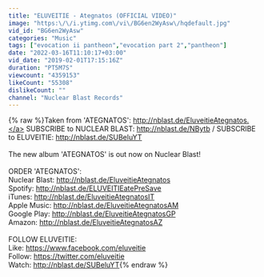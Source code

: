 ```yaml
---
title: "ELUVEITIE - Ategnatos (OFFICIAL VIDEO)"
image: "https:\/\/i.ytimg.com\/vi\/BG6en2WyAsw\/hqdefault.jpg"
vid_id: "BG6en2WyAsw"
categories: "Music"
tags: ["evocation ii pantheon","evocation part 2","pantheon"]
date: "2022-03-16T11:10:17+03:00"
vid_date: "2019-02-01T17:15:16Z"
duration: "PT5M7S"
viewcount: "4359153"
likeCount: "55308"
dislikeCount: ""
channel: "Nuclear Blast Records"
---
```

{% raw %}Taken from 'ATEGNATOS': <a rel="nofollow" target="blank" href="http://nblast.de/EluveitieAtegnatos.">http://nblast.de/EluveitieAtegnatos.</a> SUBSCRIBE to NUCLEAR BLAST: <a rel="nofollow" target="blank" href="http://nblast.de/NBytb">http://nblast.de/NBytb</a> / SUBSCRIBE to ELUVEITIE: <a rel="nofollow" target="blank" href="http://nblast.de/SUBeluYT">http://nblast.de/SUBeluYT</a><br /><br />The new album 'ATEGNATOS' is out now on Nuclear Blast!<br /><br />ORDER 'ATEGNATOS':<br />Nuclear Blast: <a rel="nofollow" target="blank" href="http://nblast.de/EluveitieAtegnatos">http://nblast.de/EluveitieAtegnatos</a><br />Spotify: <a rel="nofollow" target="blank" href="http://nblast.de/ELUVEITIEatePreSave">http://nblast.de/ELUVEITIEatePreSave</a><br />iTunes: <a rel="nofollow" target="blank" href="http://nblast.de/EluveitieAtegnatosIT">http://nblast.de/EluveitieAtegnatosIT</a><br />Apple Music: <a rel="nofollow" target="blank" href="http://nblast.de/EluveitieAtegnatosAM">http://nblast.de/EluveitieAtegnatosAM</a><br />Google Play: <a rel="nofollow" target="blank" href="http://nblast.de/EluveitieAtegnatosGP">http://nblast.de/EluveitieAtegnatosGP</a><br />Amazon: <a rel="nofollow" target="blank" href="http://nblast.de/EluveitieAtegnatosAZ">http://nblast.de/EluveitieAtegnatosAZ</a><br /><br />FOLLOW ELUVEITIE:<br />Like: <a rel="nofollow" target="blank" href="https://www.facebook.com/eluveitie">https://www.facebook.com/eluveitie</a><br />Follow: <a rel="nofollow" target="blank" href="https://twitter.com/eluveitie">https://twitter.com/eluveitie</a><br />Watch: <a rel="nofollow" target="blank" href="http://nblast.de/SUBeluYT">http://nblast.de/SUBeluYT</a>{% endraw %}

